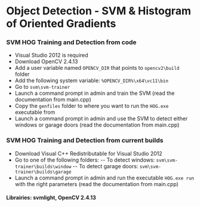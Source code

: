 # Object Detection - SVM & Histogram of Oriented Gradients

### SVM HOG Training and Detection from code
- Visual Studio 2012 is required
- Download OpenCV 2.4.13
- Add a user variable named `OPENCV_DIR` that points to `opencv2\build` folder
- Add the following system variable: `%OPENCV_DIR%\x64\vc11\bin`
- Go to `svm\svm-trainer`
- Launch a command prompt in admin and train the SVM (read the documentation from main.cpp)
- Copy the `genfiles` folder to where you want to run the `HOG.exe` executable from
- Launch a command prompt in admin and use the SVM to detect either windows or garage doors (read the documentation from main.cpp)

### SVM HOG Training and Detection from current builds
- Download Visual C++ Redistributable for Visual Studio 2012
- Go to one of the following folders:
-- To detect windows: `svm\svm-trainer\builds\window`
-- To detect garage doors: `svm\svm-trainer\builds\garage`
- Launch a command prompt in admin and run the executable `HOG.exe run` with the right parameters (read the documentation from main.cpp)


#### Librairies: svmlight, OpenCV 2.4.13
